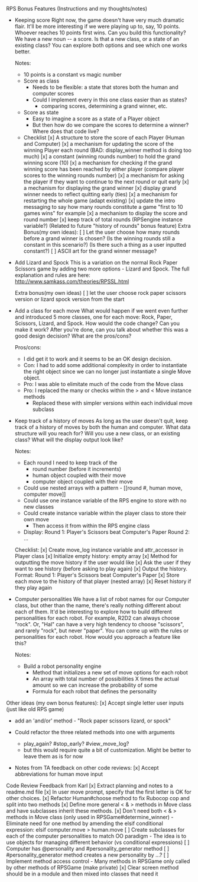 RPS Bonus Features (Instructions and my thoughts/notes)
- Keeping score
  Right now, the game doesn't have very much dramatic flair. It'll be more
  interesting if we were playing up to, say, 10 points. Whoever reaches 10 points
  first wins. Can you build this functionality? We have a new noun -- a score. Is
  that a new class, or a state of an existing class? You can explore both options
  and see which one works better.

  Notes:
    - 10 points is a constant vs magic number
    - Score as class
      - Needs to be flexible: a state that stores both the human and computer scores
      - Could I implement every in this one class easier than as states?
        - comparing scores, determining a grand winner, etc.
    - Score as state
      - Easy to imagine a score as a state of a Player object
      - But then how do we compare the scores to determine a winner?
        Where does that code live?
    - Checklist
      [x] A structure to store the score of each Player (Human and Computer)
      [x] a mechanism for updating the score of the winning Player each round
        (BAD: display_winner method is doing too much)
      [x] a constant (winning rounds number) to hold the grand winning score (10)
      [x] a mechanism for checking if the grand winning score has been reached
            by either player (compare player scores to the winning rounds number)
      [x] a mechanism for asking the player if they want to continue to the
            next round or quit early
      [x] a mechanism for displaying the grand winner
        [x] display grand winner needs to reflect quitting early (ties)
      [x] a mechanism for restarting the whole game (adapt existing)
      [x] update the intro messaging to say how many rounds constitute a game
            "first to 10 games wins" for example
      [x] a mechanism to display the score and round number
          [x] keep track of total rounds (RPSengine instance variable?)
              (Related to future "history of rounds" bonus feature)
      Extra Bonus(my own ideas):
        [ ] Let the user choose how many rounds before a grand winner is chosen?
            (Is the winning rounds still a constant in this scenario?)
            (Is there such a thing as a user inputted constant?)
        [ ] ASCII art for the grand winner message?

- Add Lizard and Spock
  This is a variation on the normal Rock Paper Scissors game by adding two more
  options - Lizard and Spock. The full explanation and rules are here:
  http://www.samkass.com/theories/RPSSL.html

  Extra bonus(my own ideas)
  [ ] let the user choose rock paper scissors version or lizard spock version from the start

- Add a class for each move
  What would happen if we went even further and introduced 5 more classes, one
  for each move: Rock, Paper, Scissors, Lizard, and Spock. How would the code
  change? Can you make it work? After you're done, can you talk about whether
  this was a good design decision? What are the pros/cons?

  Pros/cons:
    - I did get it to work and it seems to be an OK design decision.
    - Con: I had to add some additional complexity in order to instantiate the right
        object since we can no longer just instantiate a single Move object.
    - Pro: I was able to elimitate much of the code from the Move class
    - Pro: I replaced the many or checks within the > and < Move instance methods
      - Replaced these with simpler versions within each individual move subclass

- Keep track of a history of moves
  As long as the user doesn't quit, keep track of a history of moves by both the
  human and computer. What data structure will you reach for? Will you use a new
  class, or an existing class? What will the display output look like?

  Notes:
    - Each round I need to keep track of the
      - round number (before it increments)
      - human object coupled with their move
      - computer object coupled with their move
    - Could use nested arrays with a pattern - [[round #, human move, computer move]]
    - Could use one instance variable of the RPS engine to store with no new classes
    - Could create instance variable within the player class to store their own move
      - Then access it from within the RPS engine class
    - Display:
      Round 1: Player's Scissors beat Computer's Paper
      Round 2: ...

  Checklist:
    [x] Create move_log instance variable and attr_accessor in Player class
    [x] Initialize empty history: empty array
    [x] Method for outputting the move history if the user would like
      [x] Ask the user if they want to see history (before asking to play again)
      [x] Output the history. Format: Round 1: Player's Scissors beat Computer's Paper
    [x] Store each move to the history of that player (nested array)
    [x] Reset history if they play again

- Computer personalities
  We have a list of robot names for our Computer class, but other than the name,
  there's really nothing different about each of them. It'd be interesting to
  explore how to build different personalities for each robot. For example, R2D2
  can always choose "rock". Or, "Hal" can have a very high tendency to choose
  "scissors", and rarely "rock", but never "paper". You can come up with the
  rules or personalities for each robot. How would you approach a feature like this?

  Notes:
    - Build a robot personality engine
      - Method that initializes a new set of move options for each robot
      - An array with total number of possibilities X times the actual amount
        so we can increase the probability of some
      - Formula for each robot that defines the personality

Other ideas (my own bonus features):
  [x] Accept single letter user inputs (just like old RPS game)
  - add an 'and/or' method - "Rock paper scissors lizard, or spock"
  - Could refactor the three related methods into one with arguments
    - play_again? #stop_early? #view_move_log?
    - but this would require quite a bit of customization.
      Might be better to leave them as is for now

- Notes from TA feedback on other code reviews:
  [x] Accept abbreviations for human move input

Code Review Feedback from Karl
[x] Extract planning and notes to a readme.md file
[x] In user move prompt, specify that the first letter is OK for other choices.
[x] Refactor Human#choose method to fix Rubocop cop and split into two methods
[x] Define more general < & > methods in Move class and have subclasses inherit
      these methods.
[x] Don't need both < & > methods in Move class (only used in RPSGame#determine_winner)
    - Eliminate need for one method by amending the elsif conditional expression:
      elsif computer.move > human.move
[ ] Create subclasses for each of the computer personalities to match OO paradigm
    - The idea is to use objects for managing different behavior (vs conditional expressions)
    [ ] Computer has @personality and #personality_generator method
    [ ] #personality_generator method creates a new personality by ...?
[ ] Implement method access control
    - Many methods in RPSGame only called by other methods of RPSGame (make private)
[x] Clear screen method should be in a module and then mixed into classes that need it